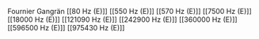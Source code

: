 Fournier Gangrän
[[80 Hz (E)]]
[[550 Hz (E)]]
[[570 Hz (E)]]
[[7500 Hz (E)]]
[[18000 Hz (E)]]
[[121090 Hz (E)]]
[[242900 Hz (E)]]
[[360000 Hz (E)]]
[[596500 Hz (E)]]
[[975430 Hz (E)]]